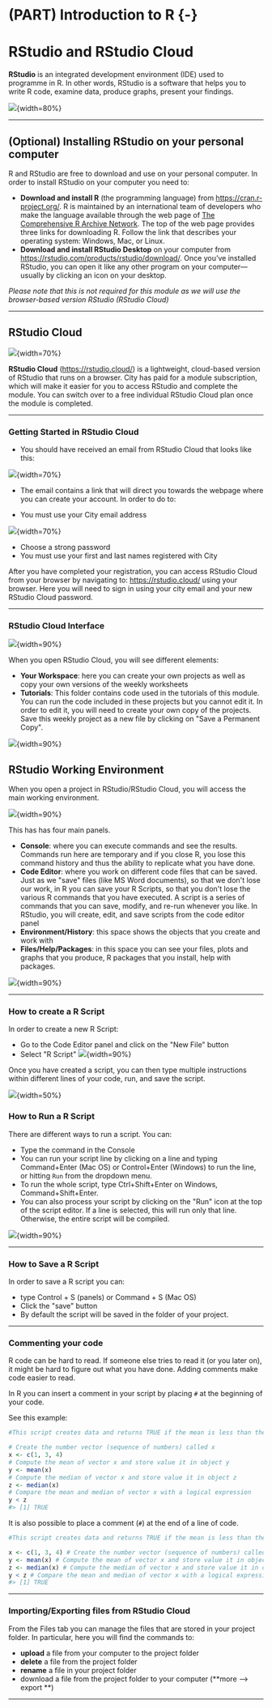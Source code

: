 # (PART) Introduction to R {-} 

# RStudio and RStudio Cloud






**RStudio** is an integrated development environment (IDE) used to programme in R. In other words, RStudio is a software that helps you to write R code, examine data, produce graphs, present your findings.

![](images/RStudio_Image.png){width=80%}


---

## (Optional) Installing RStudio on your personal computer 


R and RStudio are free to download and use on your personal computer. In order to install RStudio on your computer you need to:

+ **Download and install R** (the programming language) from https://cran.r-project.org/. R is maintained by an international team of developers who make the language available through the web page of [The Comprehensive R Archive Network](http://cran.r-project.org/). The top of the web page provides three links for downloading R. Follow the link that describes your operating system: Windows, Mac, or Linux.
+ **Download and install RStudio Desktop** on your computer from https://rstudio.com/products/rstudio/download/. Once you’ve installed RStudio, you can open it like any other program on your computer—usually by clicking an icon on your desktop.

*Please note that this is not required for this module as we will use the browser-based version RStudio (RStudio Cloud)*

---

## RStudio Cloud
![](images/RStudio_Cloud_Logo.png){width=70%}

 
**RStudio Cloud** (<https://rstudio.cloud/>) is a lightweight, cloud-based version of RStudio that runs on a browser. City has paid for a module subscription, which will make it easier for you to access RStudio and complete the module.
You can switch over to a free individual RStudio Cloud plan once the module is completed.

---

### Getting Started in RStudio Cloud

- You should have received an email from RStudio Cloud that looks like this:

![](images/EmailRStudioCloud.png){width=70%}

- The email contains a link that will direct you towards the webpage where you can create your account. In order to do to:

+ You must use your City email address

![](images/RStudioCloudRegister.png){width=70%}

+ Choose a strong password
+ You must use your first and last names registered with City


After you have completed your registration, you can access RStudio Cloud from your browser by navigating to: https://rstudio.cloud/ using your browser. Here you will need to sign in using your city email and your new RStudio Cloud password. 

---

### RStudio Cloud Interface

![](images/RStudioCloudInterface.png){width=90%}

When you open RStudio Cloud, you will see different elements:

+ **Your Workspace**: here you can create your own projects as well as copy your own versions of the weekly worksheets
+ **Tutorials**: This folder contains code used in the tutorials of this module. You can run the code included in these projects but you cannot edit it. In order to edit it, you will need to create your own copy of the projects. Save this weekly project as a new file by clicking on "Save a Permanent Copy".

![](images/RStudioSavePermanent.png){width=90%}


## RStudio Working Environment 

When you open a project in RStudio/RStudio Cloud, you will access the main working environment.

![](images/RStudio_Panels.png){width=90%}


This has has four main panels.

+ **Console**: where you can execute commands and see the results. Commands run here are temporary and if you close R, you lose this command history and thus the ability to replicate what you have done.
+ **Code Editor**: where you work on different code files that can be saved. Just as we "save" files (like MS Word documents), so that we don't lose our work, in R you can save your R Scripts, so that you don't lose the various R commands that you have executed. A script is a series of commands that you can save, modify, and re-run whenever you like. In RStudio, you will create, edit, and save scripts from the code editor panel
+ **Environment/History**: this space shows the objects that you create and work with
+ **Files/Help/Packages**: in this space you can see your files, plots and graphs that you produce, R packages that you install, help with packages.
 
![](images/Code_Editor.png){width=90%}

---

### How to create a R Script

In order to create a new R Script:

- Go to the Code Editor panel and click on the "New File" button
- Select "R Script"
![](images/CreateRScript.png){width=90%}
 
 Once you have created a script, you can then type multiple instructions within different lines of your code, run, and save the script.

![](images/ExampleRScript.png){width=50%}
 

### How to Run a R Script

There are different ways to run a script. You can:

- Type the command in the Console 
- You can run your script line by clicking on a line and typing Command+Enter (Mac OS) or Control+Enter (Windows) to run the line, or hitting `Run` from the dropdown menu.
- To run the whole script, type Ctrl+Shift+Enter on Windows, Command+Shift+Enter.
- You can also process your script by clicking on the "Run" icon at the top of the script editor. If a line is selected, this will run only that line. Otherwise, the entire script will be compiled.

![](images/RStudio_Run_Script.png){width=90%}

---

### How to Save a R Script

In order to save a R script you can:

- type Control + S (panels) or Command + S (Mac OS)
- Click the "save" button
- By default the script will be saved in the folder of your project.



---

### Commenting your code

 R code can be hard to read. If someone else tries to read it (or you later on), it might be hard to figure out what you have done. Adding comments make code easier to read. 

In R you can insert a comment in your script by placing `#` at the beginning of your code. 
 
See this example:


```r
#This script creates data and returns TRUE if the mean is less than the median.

# Create the number vector (sequence of numbers) called x
x <- c(1, 3, 4)
# Compute the mean of vector x and store value it in object y
y <- mean(x)
# Compute the median of vector x and store value it in object z
z <- median(x)
# Compare the mean and median of vector x with a logical expression
y < z
#> [1] TRUE
```

It is also possible to place a comment (`#`) at the end of a line of code.


```r
#This script creates data and returns TRUE if the mean is less than the median.

x <- c(1, 3, 4) # Create the number vector (sequence of numbers) called x
y <- mean(x) # Compute the mean of vector x and store value it in object y
z <- median(x) # Compute the median of vector x and store value it in object z
y < z # Compare the mean and median of vector x with a logical expression
#> [1] TRUE
```

---

### Importing/Exporting files from RStudio Cloud

 
From the Files tab you can manage the files that are stored in your project folder. In particular, here you will find the commands to:

- **upload** a file from your computer to the project folder
- **delete** a file from  the project folder
- **rename** a file in your project folder
- download a file from the project folder to your computer (**more --> export **)

---




